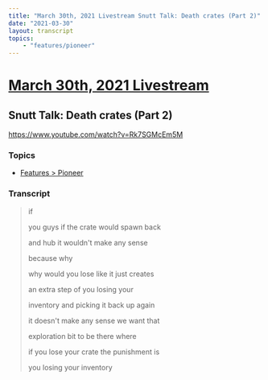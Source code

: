```yaml
---
title: "March 30th, 2021 Livestream Snutt Talk: Death crates (Part 2)"
date: "2021-03-30"
layout: transcript
topics:
    - "features/pioneer"
---
```

# [March 30th, 2021 Livestream](../2021-03-30.md)
## Snutt Talk: Death crates (Part 2)
https://www.youtube.com/watch?v=Rk7SGMcEm5M

### Topics
* [Features > Pioneer](../topics/features/pioneer.md)

### Transcript

> if
>
> you guys if the crate would spawn back
>
> and hub it wouldn't make any sense
>
> because why
>
> why would you lose like it just creates
>
> an extra step of you losing your
>
> inventory and picking it back up again
>
> it doesn't make any sense we want that
>
> exploration bit to be there where
>
> if you lose your crate the punishment is
>
> you losing your inventory
